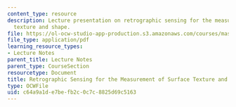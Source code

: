 ```yaml
---
content_type: resource
description: Lecture presentation on retrographic sensing for the measurement of surface
  texture and shape.
file: https://ol-ocw-studio-app-production.s3.amazonaws.com/courses/mas-531-computational-camera-and-photography-fall-2009/c64a9a1de7befb2c0c7c8825d69c5163_MITMAS_531F09_lec05_2.pdf
file_type: application/pdf
learning_resource_types:
- Lecture Notes
parent_title: Lecture Notes
parent_type: CourseSection
resourcetype: Document
title: Retrographic Sensing for the Measurement of Surface Texture and Shape
type: OCWFile
uid: c64a9a1d-e7be-fb2c-0c7c-8825d69c5163
---
```


